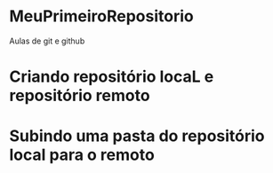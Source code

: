 # MeuPrimeiroRepositorio
 Aulas de git e github

# Criando repositório locaL e repositório remoto

# Subindo uma pasta do repositório local para o remoto

